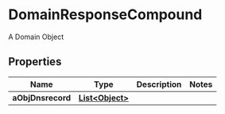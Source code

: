 

# DomainResponseCompound

A Domain Object

## Properties

| Name | Type | Description | Notes |
|------------ | ------------- | ------------- | -------------|
|**aObjDnsrecord** | [**List&lt;Object&gt;**](Object.md) |  |  |



